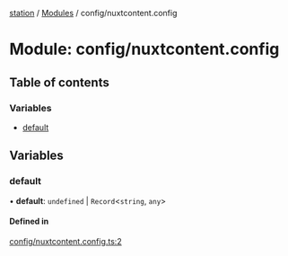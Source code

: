 [station](../README.md) / [Modules](../modules.md) / config/nuxtcontent.config

# Module: config/nuxtcontent.config

## Table of contents

### Variables

- [default](config_nuxtcontent_config.md#default)

## Variables

### default

• **default**: `undefined` \| `Record`<`string`, `any`\>

#### Defined in

[config/nuxtcontent.config.ts:2](https://github.com/kiotosi/station/blob/f3aa893/config/nuxtcontent.config.ts#L2)

